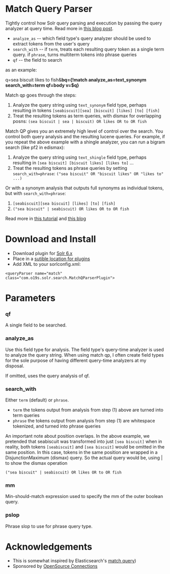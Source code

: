 # Match Query Parser

Tightly control how Solr query parsing and execution by passing the query analyzer at query time. Read more in [this blog post](http://opensourceconnections.com/blog/2017/01/23/our-solution-to-solr-multiterm-synonyms/).

- `analyze_as` -- which field type's query analyzer should be used to extract tokens from the user's query
- `search_with` -- if `term`, treats each resulting query token as a single term query. if `phrase`, turns multiterm tokens into phrase queries
- `qf` -- the field to search

as an example:

q=sea biscuit likes to fish&**bq={!match analyze_as=text_synonym search_with=term qf=body v=$q}**

Match qp goes through the steps:

1. Analyze the query string using `text_synonym` field type, perhaps resulting in tokens `[seabiscuit][sea] [biscuit] [likes] [to] [fish]`
2. Treat the resulting tokens as term queries, with dismax for overlapping posns: `(sea biscuit | sea | biscuit) OR likes OR to OR fish`

Match QP gives you an extremely high level of control over the search. You control both query analysis and the resulting lucene queries. For example, if you repeat the above example with a shingle analyzer, you can run a bigram search (like pf2 in edismax):

1. Analyze the query string using `text_shingle` field type, perhaps resulting in `[sea biscuit] [biscuit likes] [likes to]` ... 
2. Treat the resulting tokens as phrase queries by setting `search_with=phrase`: `("sea biscuit" OR "biscuit likes" OR "likes to" ...)`

Or with a synonym analysis that outputs full synonyms as individual tokens, but with `search_with=phrase`:

1. `[seabiscuit][sea biscuit] [likes] [to] [fish]`
2. `("sea biscuit" | seabiscuit) OR likes OR to OR fish`

Read more in [this tutorial](TUTORIAL.md) and [this  blog](http://opensourceconnections.com/blog/2017/01/23/our-solution-to-solr-multiterm-synonyms/)

# Download and Install

- Download plugin for [Solr 6.x](http://matchqp.labs.o19s.com/match-query-parser-0.1.0-solr6.0.0.jar)
- Place in a [sutible location for plugins](https://wiki.apache.org/solr/SolrPlugins#How_to_Load_Plugins)
- Add XML to your sorlconfig.xml:
    
```
<queryParser name="match" class="com.o19s.solr.search.MatchQParserPlugin">
```


# Parameters

### qf

A single field to be searched.

### analyze_as 

Use this field type for analysis. The field type's query-time analyzer is used to analyze the query string. When using match qp, I often create field types for the sole purpose of having different query-time analyzers at my disposal.

If omitted, uses the query analysis of qf.

### search_with

 Either `term` (default) or `phrase`.
 
 - `term` the tokens output from analysis from step (1) above are turned into term queries
 - `phrase` the tokens output  from analysis from step (1) are whitespace tokenized, and turned into phrase queries   
 

 An important note about position overlaps. In the above example, we pretended that seabiscuit was transformed into just `[sea biscuit]` when in reality, both tokens `[seabiscuit]` and `[sea biscuit]` would be omitted in the same position. In this case, tokens in the same position are wrapped in a DisjunctionMaximum (dismax) query. So the actual query would be, using | to show the dismax operation
  
 `("sea biscuit" | seabiscuit) OR likes OR to OR fish` 

### mm

Min-should-match expression used to specify the mm of the outer boolean query.

### pslop

Phrase slop to use for phrase query type.

# Acknowledgements

 - This is somewhat inspired by Elasticsearch's [match query](https://www.elastic.co/guide/en/elasticsearch/reference/current/query-dsl-match-query.html))
 - Sponsored by [OpenSource Connections](http://opensourceconnections.com)


